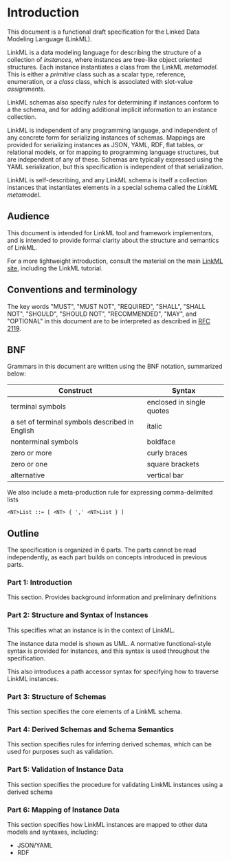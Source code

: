 # Introduction

This document is a functional draft specification for the Linked Data Modeling Language (LinkML).

LinkML is a data modeling language for describing the structure of a collection of *instances*, 
where instances are tree-like object oriented structures. Each instance instantiates a class from the LinkML *metamodel*. This is either a *primitive* class such as a scalar type, reference, enumeration, or a *class* class, which is associated with slot-value *assignments*.

LinkML schemas also specify *rules* for determining if instances conform to a the schema, and for adding additional implicit information to an instance collection.

LinkML is independent of any programming language, and independent of
any concrete form for serializing instances of schemas. Mappings are
provided for serializing instances as JSON, YAML, RDF, flat tables, or
relational models, or for mapping to programming language structures,
but are independent of any of these. Schemas are typically expressed
using the YAML serialization, but this specification is independent of
that serialization.

LinkML is self-describing, and any LinkML schema is itself a collection instances that instantiates elements in a special schema called the *LinkML metamodel*.

## Audience

This document is intended for LinkML tool and framework implementors, and is intended to provide formal clarity about
the structure and semantics of LinkML.

For a more lightweight introduction, consult the material on the main [LinkML site](https://linkml.io),
including the LinkML tutorial.

## Conventions and terminology

The key words "MUST", "MUST NOT", "REQUIRED", "SHALL", "SHALL NOT", "SHOULD", "SHOULD NOT", "RECOMMENDED", "MAY", and "OPTIONAL" in this document are to be interpreted as described in [RFC 2119](https://www.ietf.org/rfc/rfc2119.txt).

## BNF

Grammars in this document are written using the BNF notation, summarized below:

Construct | Syntax |
|---|---|
terminal symbols | enclosed in single quotes |
a set of terminal symbols described in English | italic |
nonterminal symbols | boldface |
zero or more | curly braces |
zero or one | square brackets |
alternative | vertical bar |

We also include a meta-production rule for expressing comma-delimited lists

```
<NT>List ::= [ <NT> { ',' <NT>List } ]
```

## Outline

The specification is organized in 6 parts. The parts cannot be read independently, as each part builds on
concepts introduced in previous parts.

### Part 1: Introduction

This section. Provides background information and preliminary definitions

### Part 2: Structure and Syntax of Instances

This specifies what an instance is in the context of LinkML.

The instance data model is shown as UML. A normative functional-style syntax is provided for instances, and this syntax is used throughout the
specification.

This also introduces a path accessor syntax for specifying how to traverse LinkML instances.

### Part 3: Structure of Schemas

This section specifies the core elements of a LinkML schema.

### Part 4: Derived Schemas and Schema Semantics

This section specifies rules for inferring derived schemas, which can be used for purposes such as validation.

### Part 5: Validation of Instance Data

This section specifies the procedure for validating LinkML instances using a derived schema

### Part 6: Mapping of Instance Data

This section specifies how LinkML instances are mapped to other data models and syntaxes, including:

- JSON/YAML
- RDF
